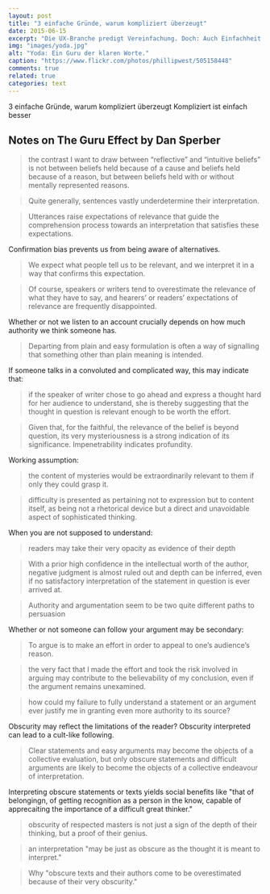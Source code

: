```yaml
---
layout: post
title: "3 einfache Gründe, warum kompliziert überzeugt"
date: 2015-06-15
excerpt: "Die UX-Branche predigt Vereinfachung. Doch: Auch Einfachheit hat Grenzen. Manchmal ist es gar besser, furchtbar kompliziert zu kommunizieren. "
img: "images/yoda.jpg"
alt: "Yoda: Ein Guru der klaren Worte."
caption: "https://www.flickr.com/photos/phillipwest/505158448"
comments: true
related: true
categories: text
---
```


3 einfache Gründe, warum kompliziert überzeugt
Kompliziert ist einfach besser

## Notes on The Guru Effect by Dan Sperber

> the contrast I want to draw between “reflective” and “intuitive beliefs” is not between beliefs held because of a cause and beliefs held because of a reason, but between beliefs held with or without mentally represented reasons.

> Quite generally, sentences vastly underdetermine their interpretation.

> Utterances raise expectations of relevance that guide the comprehension process towards an interpretation that satisfies these expectations.

Confirmation bias prevents us from being aware of alternatives.

> We expect what people tell us to be relevant, and we interpret it in a way that confirms this expectation. 

> Of course, speakers or writers tend to overestimate the relevance of what they have to say, and hearers’ or readers’ expectations of relevance are frequently disappointed.

Whether or not we listen to an account crucially depends on how much authority we think someone has.

> Departing from plain and easy formulation is often a way of signalling that something other than plain meaning is intended.

If someone talks in a convoluted and complicated way, this may indicate that:

> if the speaker of writer chose to go ahead and express a thought hard for her audience to understand, she is thereby suggesting that the thought in question is relevant enough to be worth the effort.

> Given that, for the faithful, the relevance of the belief is beyond question, its very mysteriousness is a strong indication of its significance. Impenetrability indicates profundity.

Working assumption: 

> the content of mysteries would be extraordinarily relevant to them if only they could grasp it. 

> difficulty is presented as pertaining not to expression but to content itself, as being not a rhetorical device but a direct and unavoidable aspect of sophisticated thinking.

When you are not supposed to understand:

> readers may take their very opacity as evidence of their depth

> With a prior high confidence in the intellectual worth of the author, negative judgment is almost ruled out and depth can be inferred, even if no satisfactory interpretation of the statement in question is ever arrived at.

> Authority and argumentation seem to be two quite different paths to persuasion

Whether or not someone can follow your argument may be secondary:

> To argue is to make an effort in order to appeal to one’s audience’s reason.

> the very fact that I made the effort and took the risk involved in arguing may contribute to the believability of my conclusion, even if the argument remains unexamined.

> how could my failure to fully understand a statement or an argument ever justify me in granting even more authority to its source? 

Obscurity may reflect the limitations of the reader? Obscurity interpreted can lead to a cult-like following.

> Clear statements and easy arguments may become the objects of a collective evaluation, but only obscure statements and difficult arguments are likely to become the objects of a collective endeavour of interpretation.

Interpreting obscure statements or texts yields social benefits like "that of belongingn, of getting recognition as a person in the know, capable of apprecaiting the importance of a difficult great thinker."

> obscurity of respected masters is not just a sign of the depth of their thinking, but a proof of their genius.

> an interpretation "may be just as obscure as the thought it is meant to interpret."

> Why "obscure texts and their authors come to be overestimated because of their very obscurity."
